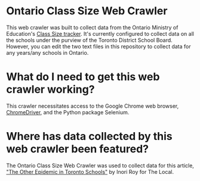 # Ontario Class Size Web Crawler
This web crawler was built to collect data from the Ontario Ministry of Education's <a href="https://www.app.edu.gov.on.ca/eng/cst/searchSchool.asp">Class Size tracker<a>. It's currently configured to collect data on all the schools under the purview of the Toronto District School Board. However, you can edit the two text files in this repository to collect data for any years/any schools in Ontario.
  
# What do I need to get this web crawler working?
This crawler necessitates access to the Google Chrome web browser, <a href="https://chromedriver.chromium.org/">ChromeDriver<a>, and the Python package Selenium. 
 
# Where has data collected by this web crawler been featured? 
The Ontario Class Size Web Crawler was used to collect data for this article, <a href="https://thelocal.to/the-other-epidemic-in-torontos-schools/">"The Other Epidemic in Toronto Schools"<a> by Inori Roy for The Local.
